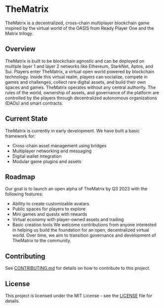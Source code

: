 # TheMatrix
TheMatrix is a decentralized, cross-chain multiplayer blockchain game inspired by the virtual world of the OASIS from Ready Player One and the Matrix trilogy.
## Overview
TheMatrix is built to be blockchain agnostic and can be deployed on multiple layer 1 and layer 2 networks like Ethereum, StarkNet, Aptos, and Sui.
Players enter TheMatrix, a virtual open world powered by blockchain technology. Inside this virtual realm, players can socialize, compete in games and challenges, collect rare digital assets, and build their own spaces and games.
TheMatrix operates without any central authority. The rules of the world, ownership of assets, and governance of the platform are controlled by the players through decentralized autonomous organizations (DAOs) and smart contracts.
## Current State
TheMatrix is currently in early development. We have built a basic framework for:
- Cross-chain asset management using bridges
- Multiplayer networking and messaging
- Digital wallet integration
- Modular game plugins and assets
## Roadmap
Our goal is to launch an open alpha of TheMatrix by Q3 2023 with the following features:
- Ability to create customizable avatars
- Public spaces for players to explore
- Mini games and quests with rewards
- Virtual economy with player-owned assets and trading
- Basic creation tools
We welcome contributions from anyone interested in helping us build the foundation for an open, decentralized virtual world. Over time, we aim to transition governance and development of TheMatrix to the community.
## Contributing
See [CONTRIBUTING.md](CONTRIBUTING.md) for details on how to contribute to this project.
## License
This project is licensed under the MIT License - see the [LICENSE](LICENSE) file for details.


